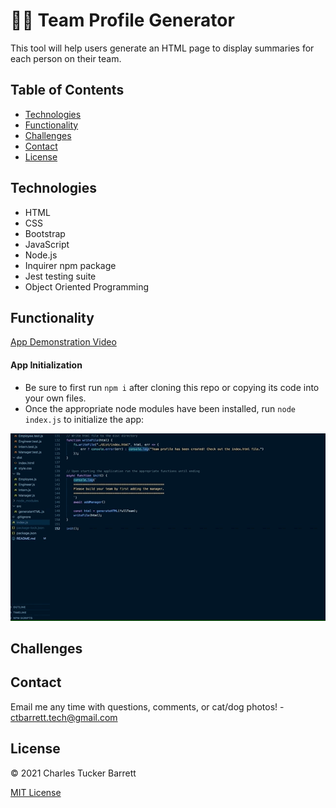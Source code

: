 # 👩‍💻 Team Profile Generator

This tool will help users generate an HTML page to display summaries for each person on their team.


## Table of Contents
  * [Technologies](#technologies)
  * [Functionality](#functionality)
  * [Challenges](#challenges)
  * [Contact](#contact)
  * [License](#license)


## Technologies
* HTML
* CSS
* Bootstrap
* JavaScript
* Node.js
* Inquirer npm package
* Jest testing suite
* Object Oriented Programming


## Functionality
<!-- TODO: Update this link with new video -->
[App Demonstration Video](https://youtu.be/qr-Uy0pvxJs)

#### App Initialization
- Be sure to first run <code>npm i</code> after cloning this repo or copying its code into your own files.
- Once the appropriate node modules have been installed, run <code>node index.js</code> to initialize the app:

![App Initialization](./assets/images/initialization.gif)



## Challenges
<!-- TODO: Update with challenges as they arise -->


## Contact
Email me any time with questions, comments, or cat/dog photos! - ctbarrett.tech@gmail.com


## License
&copy; 2021 Charles Tucker Barrett

[MIT License](https://opensource.org/licenses/MIT)